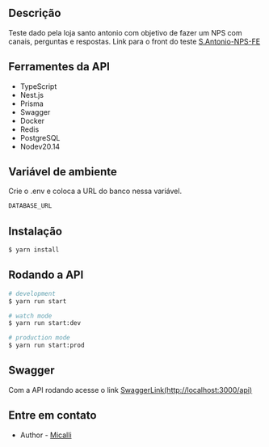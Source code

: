 ## Descrição
Teste dado pela loja santo antonio com objetivo de fazer um NPS com canais, perguntas e respostas.
Link para o front do teste [S.Antonio-NPS-FE](https://github.com/Micalli/S.Antonio-NPS-FE)

 ## Ferramentes da API
  - TypeScript
  - Nest.js
  - Prisma
  - Swagger
  - Docker
  - Redis
  - PostgreSQL
  - Nodev20.14

## Variável de ambiente
Crie o .env e coloca a URL do banco nessa variável.

```bash
DATABASE_URL
```

## Instalação

```bash
$ yarn install
```

## Rodando a API

```bash
# development
$ yarn run start

# watch mode
$ yarn run start:dev

# production mode
$ yarn run start:prod
```
## Swagger
Com a API rodando acesse o link [SwaggerLink(http://localhost:3000/api)](http://localhost:3000/api)

## Entre em contato

- Author - [Micalli](https://www.linkedin.com/in/brunomicalli/)

